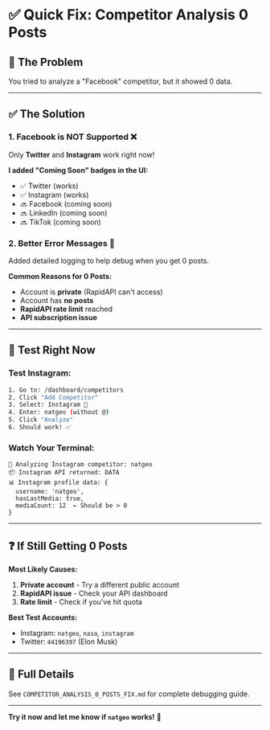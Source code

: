 # ✅ Quick Fix: Competitor Analysis 0 Posts

## 🎯 The Problem

You tried to analyze a "Facebook" competitor, but it showed 0 data.

---

## ✅ The Solution

### 1. **Facebook is NOT Supported** ❌

Only **Twitter** and **Instagram** work right now!

**I added "Coming Soon" badges in the UI:**
- ✅ Twitter (works)
- ✅ Instagram (works)  
- 🔜 Facebook (coming soon)
- 🔜 LinkedIn (coming soon)
- 🔜 TikTok (coming soon)

### 2. **Better Error Messages** 📝

Added detailed logging to help debug when you get 0 posts.

**Common Reasons for 0 Posts:**
- Account is **private** (RapidAPI can't access)
- Account has **no posts**
- **RapidAPI rate limit** reached
- **API subscription issue**

---

## 🧪 Test Right Now

### **Test Instagram:**
```bash
1. Go to: /dashboard/competitors
2. Click "Add Competitor"
3. Select: Instagram 📸
4. Enter: natgeo (without @)
5. Click "Analyze"
6. Should work! ✅
```

### **Watch Your Terminal:**
```
📸 Analyzing Instagram competitor: natgeo
📦 Instagram API returned: DATA
📊 Instagram profile data: {
  username: 'natgeo',
  hasLastMedia: true,
  mediaCount: 12  ← Should be > 0
}
```

---

## ❓ If Still Getting 0 Posts

**Most Likely Causes:**
1. **Private account** - Try a different public account
2. **RapidAPI issue** - Check your API dashboard
3. **Rate limit** - Check if you've hit quota

**Best Test Accounts:**
- Instagram: `natgeo`, `nasa`, `instagram`
- Twitter: `44196397` (Elon Musk)

---

## 📖 Full Details

See `COMPETITOR_ANALYSIS_0_POSTS_FIX.md` for complete debugging guide.

---

**Try it now and let me know if `natgeo` works!** 🚀


